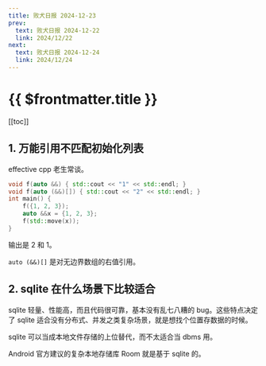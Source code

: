 ```yaml
---
title: 败犬日报 2024-12-23
prev:
  text: 败犬日报 2024-12-22
  link: 2024/12/22
next:
  text: 败犬日报 2024-12-24
  link: 2024/12/24
---
```


# {{ $frontmatter.title }}

[[toc]]

## 1. 万能引用不匹配初始化列表

effective cpp 老生常谈。

```cpp
void f(auto &&) { std::cout << "1" << std::endl; }
void f(auto (&&)[]) { std::cout << "2" << std::endl; }
int main() {
    f({1, 2, 3});
    auto &&x = {1, 2, 3};
    f(std::move(x));
}
```

输出是 2 和 1。

`auto (&&)[]` 是对无边界数组的右值引用。

## 2. sqlite 在什么场景下比较适合

sqlite 轻量、性能高，而且代码很可靠，基本没有乱七八糟的 bug。这些特点决定了 sqlite 适合没有分布式、并发之类复杂场景，就是想找个位置存数据的时候。

sqlite 可以当成本地文件存储的上位替代，而不太适合当 dbms 用。

Android 官方建议的复杂本地存储库 Room 就是基于 sqlite 的。
